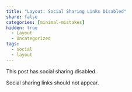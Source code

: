 ```yaml
---
title: "Layout: Social Sharing Links Disabled"
share: false
categories: [minimal-mistakes]
hidden: true
  - Layout
  - Uncategorized
tags:
  - social
  - layout
---
```


This post has social sharing disabled.

Social sharing links should not appear.
<!--stackedit_data:
eyJoaXN0b3J5IjpbLTg0MDQ3NDAyMV19
-->